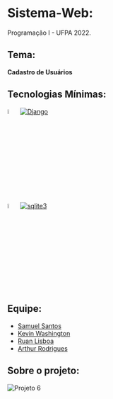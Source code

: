 # Sistema-Web:
Programação I - UFPA 2022.

## Tema:
**Cadastro de Usuários**

## Tecnologias Mínimas:
<img src="https://www.djangoproject.com/m/img/logos/django-logo-negative.svg" width=5%/> [![Django](https://img.shields.io/pypi/v/channels.svg)](https://pypi.org/project/Django/)

<img src="https://www.kindpng.com/picc/m/91-911582_sqlite-logo-hd-png-download.png" width=5%/> [![sqlite3](https://user-images.githubusercontent.com/80470130/200297050-a6b51012-cefc-4ed9-89ba-0538586c7626.svg)](https://docs.python.org/3/library/sqlite3.html)

## Equipe:
- [Samuel Santos](https://github.com/samuel06santos)
- [Kevin Washington](https://github.com/KevinWashington)
- [Ruan Lisboa](https://github.com/lisboaruan)
- [Arthur Rodrigues](https://github.com/Arthurgit13)

## Sobre o projeto:
![Projeto 6](https://user-images.githubusercontent.com/80470130/200285228-1ddc7555-8b2d-4cbc-be53-feb1a2f60f86.png)
